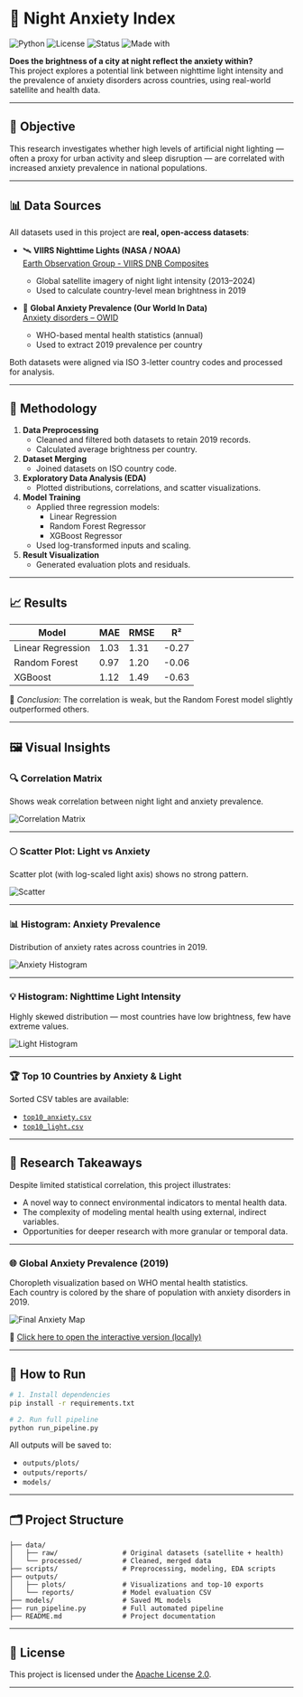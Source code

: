 # 🌃 Night Anxiety Index

![Python](https://img.shields.io/badge/Python-3.11-blue?logo=python)
![License](https://img.shields.io/badge/License-Apache%202.0-green)
![Status](https://img.shields.io/badge/Status-Final-orange)
![Made with](https://img.shields.io/badge/Made%20with-🛰%20Data%20Science-ff69b4)

**Does the brightness of a city at night reflect the anxiety within?**  
This project explores a potential link between nighttime light intensity and the prevalence of anxiety disorders across countries, using real-world satellite and health data.

---

## 🎯 Objective

This research investigates whether high levels of artificial night lighting — often a proxy for urban activity and sleep disruption — are correlated with increased anxiety prevalence in national populations.

---

## 📊 Data Sources

All datasets used in this project are **real, open-access datasets**:

- 🛰 **VIIRS Nighttime Lights (NASA / NOAA)**  
  [Earth Observation Group - VIIRS DNB Composites](https://ngdc.noaa.gov/eog/viirs/)
  - Global satellite imagery of night light intensity (2013–2024)
  - Used to calculate country-level mean brightness in 2019

- 🧠 **Global Anxiety Prevalence (Our World In Data)**  
  [Anxiety disorders – OWID](https://ourworldindata.org/mental-health)
  - WHO-based mental health statistics (annual)
  - Used to extract 2019 prevalence per country

Both datasets were aligned via ISO 3-letter country codes and processed for analysis.

---

## 🧪 Methodology

1. **Data Preprocessing**
   - Cleaned and filtered both datasets to retain 2019 records.
   - Calculated average brightness per country.
2. **Dataset Merging**
   - Joined datasets on ISO country code.
3. **Exploratory Data Analysis (EDA)**
   - Plotted distributions, correlations, and scatter visualizations.
4. **Model Training**
   - Applied three regression models:
     - Linear Regression
     - Random Forest Regressor
     - XGBoost Regressor
   - Used log-transformed inputs and scaling.
5. **Result Visualization**
   - Generated evaluation plots and residuals.

---

## 📈 Results

| Model            | MAE   | RMSE  | R²      |
|------------------|-------|-------|---------|
| Linear Regression| 1.03  | 1.31  | -0.27   |
| Random Forest    | 0.97  | 1.20  | -0.06   |
| XGBoost          | 1.12  | 1.49  | -0.63   |

📌 *Conclusion*: The correlation is weak, but the Random Forest model slightly outperformed others.

---

## 🖼 Visual Insights

### 🔍 Correlation Matrix  
Shows weak correlation between night light and anxiety prevalence.

![Correlation Matrix](outputs/plots/correlation_matrix.png)

---

### 🌕 Scatter Plot: Light vs Anxiety  
Scatter plot (with log-scaled light axis) shows no strong pattern.

![Scatter](outputs/plots/scatter_light_vs_anxiety.png)

---

### 📊 Histogram: Anxiety Prevalence  
Distribution of anxiety rates across countries in 2019.

![Anxiety Histogram](outputs/plots/hist_anxiety.png)

---

### 💡 Histogram: Nighttime Light Intensity  
Highly skewed distribution — most countries have low brightness, few have extreme values.

![Light Histogram](outputs/plots/hist_light.png)

---

### 🏆 Top 10 Countries by Anxiety & Light  
Sorted CSV tables are available:
- [`top10_anxiety.csv`](outputs/plots/top10_anxiety.csv)
- [`top10_light.csv`](outputs/plots/top10_light.csv)

---

## 🧠 Research Takeaways

Despite limited statistical correlation, this project illustrates:
- A novel way to connect environmental indicators to mental health data.
- The complexity of modeling mental health using external, indirect variables.
- Opportunities for deeper research with more granular or temporal data.

---

### 🌐 Global Anxiety Prevalence (2019)

Choropleth visualization based on WHO mental health statistics.  
Each country is colored by the share of population with anxiety disorders in 2019.

![Final Anxiety Map](outputs/plots/final_anxiety_map.png)

🔗 [Click here to open the interactive version (locally)](outputs/plots/final_anxiety_map.html)

---

## 🚀 How to Run

```bash
# 1. Install dependencies
pip install -r requirements.txt

# 2. Run full pipeline
python run_pipeline.py
````

All outputs will be saved to:

* `outputs/plots/`
* `outputs/reports/`
* `models/`

---

## 🗂 Project Structure

```
├── data/
│   ├── raw/                # Original datasets (satellite + health)
│   └── processed/          # Cleaned, merged data
├── scripts/                # Preprocessing, modeling, EDA scripts
├── outputs/
│   ├── plots/              # Visualizations and top-10 exports
│   └── reports/            # Model evaluation CSV
├── models/                 # Saved ML models
├── run_pipeline.py         # Full automated pipeline
├── README.md               # Project documentation
```

---

## 📜 License

This project is licensed under the [Apache License 2.0](LICENSE).

---
